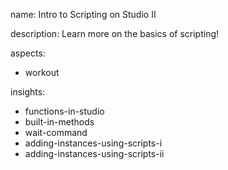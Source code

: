 name: Intro to Scripting on Studio II

description: Learn more on the basics of scripting!

aspects:
- workout

insights:
- functions-in-studio
- built-in-methods
- wait-command
- adding-instances-using-scripts-i
- adding-instances-using-scripts-ii

